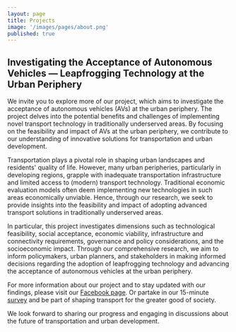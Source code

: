 ```yaml
---
layout: page
title: Projects
image: '/images/pages/about.png'
published: true
---
```


## Investigating the Acceptance of Autonomous Vehicles — Leapfrogging Technology at the Urban Periphery

We invite you to explore more of our project, which aims to investigate the acceptance of autonomous vehicles (AVs) at the urban periphery. The project delves into the potential benefits and challenges of implementing novel transport technology in traditionally underserved areas. By focusing on the feasibility and impact of AVs at the urban periphery, we contribute to our understanding of innovative solutions for transportation and urban development.

Transportation plays a pivotal role in shaping urban landscapes and residents' quality of life. However, many urban peripheries, particularly in developing regions, grapple with inadequate transportation infrastructure and limited access to (modern) transport technology. Traditional economic evaluation models often deem implementing new technologies in such areas economically unviable. Hence, through our research, we seek to provide insights into the feasibility and impact of adopting advanced transport solutions in traditionally underserved areas.

In particular, this project investigates dimensions such as technological feasibility, social acceptance, economic viability, infrastructure and connectivity requirements, governance and policy considerations, and the socioeconomic impact. Through our comprehensive research, we aim to inform policymakers, urban planners, and stakeholders in making informed decisions regarding the adoption of leapfrogging technology and advancing the acceptance of autonomous vehicles at the urban periphery.

For more information about our project and to stay updated with our findings, please visit our [Facebook page](https://www.facebook.com/profile.php?id=100092645106994). Or partake in our 15-minute [survey](https://tinyurl.com/supportindependentresearch) and be part of shaping transport for the greater good of society.

We look forward to sharing our progress and engaging in discussions about the future of transportation and urban development.